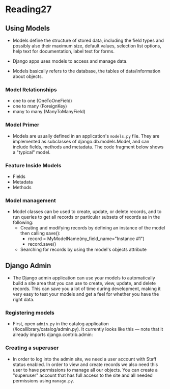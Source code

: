 # Reading27

## Using Models

- Models define the structure of stored data, including the field types and possibly also their maximum size, default values, selection list options, help text for documentation, label text for forms.

- Django apps uses models to access and manage data.
- Models basically refers to the database, the tables of data/information about objects.

### Model Relationships

- one to one (OneToOneField)
- one to many (ForeignKey)
- many to many (ManyToManyField)

### Model Primer

- Models are usually defined in an application's `models.py` file. They are implemented as subclasses of django.db.models.Model, and can include fields, methods and metadata. The code fragment below shows a "typical" model.

### Feature Inside Models

- Fields
- Metadata
- Methods

### Model management

- Model classes can be used to create, update, or delete records, and to run queries to get all records or particular subsets of records as in the following:
  - Creating and modifying records by defining an instance of the model then calling save():
    - record = MyModelName(my_field_name="Instance #1")
    - record.save()
  - Searching for records by using the model's objects attribute

## Django Admin

- The Django admin application can use your models to automatically build a site area that you can use to create, view, update, and delete records. This can save you a lot of time during development, making it very easy to test your models and get a feel for whether you have the right data.

### Registering models

- First, open `admin.py` in the catalog application (/locallibrary/catalog/admin.py). It currently looks like this — note that it already imports django.contrib.admin:

### Creating a superuser

- In order to log into the admin site, we need a user account with Staff status enabled. In order to view and create records we also need this user to have permissions to manage all our objects. You can create a "superuser" account that has full access to the site and all needed permissions using `manage.py`.
